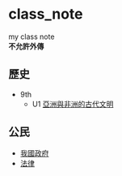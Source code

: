 # class_note
my class note  
**不允許外傳**

## 歷史
- 9th
  - U1 [亞洲與非洲的古代文明](https://klhrd.github.io/class_note/history/9th/U1/)

## 公民
- [我國政府](https://klhrd.github.io/class_note/civics/government/)
- [法律](https://klhrd.github.io/class_note/civics/laws/)
